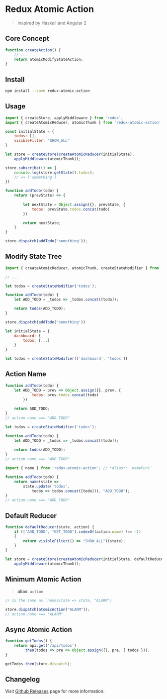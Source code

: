 Redux Atomic Action
===================

> Inspired by Haskell and Angular 2

Core Concept
------------

```javascript
function createAction() {
	// ...
	return atomicModifyStateAction;
}
```

Install
-------

```bash
npm install --save redux-atomic-action
```

Usage
-----

```javascript
import { createStore, applyMiddleware } from 'redux';
import { createAtomicReducer, atomicThunk } from 'redux-atomic-action';

const initialState = {
	todos: [],
	visibleFilter: "SHOW_ALL"
}

let store = createStore(createAtomicReducer(initialState),
	applyMiddleware(atomicThunk));

store.subscribe(() => {
	console.log(store.getState().todos);
	// => ['something']
})

function addTodo(todo) {
	return (prevState) => {
		
		let nextState = Object.assign({}, prevState, {
			todos: prevState.todos.concat(todo)
		})

		return nextState;
	}
}

store.dispatch(addTodo('something'));
```

Modify State Tree
-----------------

```javascript
import { createAtomicReducer, atomicThunk, createStateModifier } from 'redux-atomic-action';

// ...

let todos = createStateModifier('todos');

function addTodo(todo) {
	let ADD_TODO = _todos => _todos.concat([todo]);

	return todos(ADD_TODO);
}

store.dispatch(addTodo('something'))
```

```javascript
let initialState = {
	dashboard: {
		todos: [...]
	}
}

let todos = createStateModifier(['dashboard', 'todos'])
```

Action Name
-----------

```javascript
function addTodo(todo) {
	let ADD_TODO = prev => Object.assign({}, prev, {
			todos: prev.todos.concat(todo)
		})
	
	return ADD_TODO;
}
// action.name === "ADD_TODO"
```

```javascript
let todos = createStateModifier('todos');

function addTodo(todo) {
	let ADD_TODO = _todos => _todos.concat([todo]);
	
	return todos(ADD_TODO);
}
// action.name === "ADD_TODO"
```

```javascript
import { name } from 'redux-atomic-action'; // *alias*: `nameFunc`

function addTodo(todo) {
	return name(state =>
		state.update('todos',
			todos => todos.concat([todo])), "ADD_TODO");
}
// action.name === "ADD_TODO"
```

Default Reducer
---------------

```javascript
function defaultReducer(state, action) {
	if (["ADD_TODO", "GET_TODO"].indexOf(action.name) !== -1)
	{
		return visibleFilter(() => "SHOW_ALL")(state);
	}
}

let store = createStore(createAtomicReducer(initialState, defaultReducer),
	applyMiddleware(atomicThunk));
```

Minimum Atomic Action
---------------------

> **alias**: `action`

```javascript
// Is the same as `name(state => state, "ALARM")`

store.dispatch(atomicAction("ALARM"));
// action.name === "ALARM"
```

Async Atomic Action
-------------------

```javascript
function getTodos() {
	return api.get('/api/todos')
		.then(todos => pre => Object.assign({}, pre, { todos }));
}

getTodos.then(store.dispatch);
```

Changelog
---------

Visit [Github Releases](https://github.com/clitetailor/redux-atomic-action/releases) page for more information.